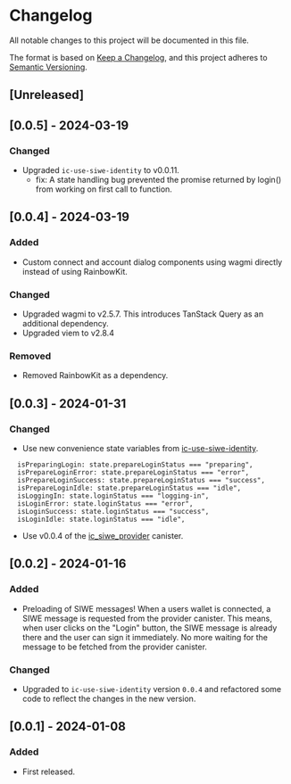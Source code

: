 # Changelog

All notable changes to this project will be documented in this file.

The format is based on [Keep a Changelog](https://keepachangelog.com/en/1.0.0/),
and this project adheres to [Semantic Versioning](https://semver.org/spec/v2.0.0.html).

## [Unreleased]

## [0.0.5] - 2024-03-19

### Changed

- Upgraded `ic-use-siwe-identity` to v0.0.11. 
  - fix: A state handling bug prevented the promise returned by login() from working on first call to function. 

## [0.0.4] - 2024-03-19

### Added 

- Custom connect and account dialog components using wagmi directly instead of using RainbowKit.

### Changed

- Upgraded wagmi to v2.5.7. This introduces TanStack Query as an additional dependency.
- Upgraded viem to v2.8.4

### Removed

- Removed RainbowKit as a dependency.


## [0.0.3] - 2024-01-31

### Changed
- Use new convenience state variables from [ic-use-siwe-identity](https://www.npmjs.com/package/ic-use-siwe-identity).
```
  isPreparingLogin: state.prepareLoginStatus === "preparing",
  isPrepareLoginError: state.prepareLoginStatus === "error",
  isPrepareLoginSuccess: state.prepareLoginStatus === "success",
  isPrepareLoginIdle: state.prepareLoginStatus === "idle",
  isLoggingIn: state.loginStatus === "logging-in",
  isLoginError: state.loginStatus === "error",
  isLoginSuccess: state.loginStatus === "success",
  isLoginIdle: state.loginStatus === "idle",  
```
- Use v0.0.4 of the [ic_siwe_provider](https://github.com/kristoferlund/ic-siwe/tree/main/packages/ic_siwe_provider) canister.


## [0.0.2] - 2024-01-16

### Added

- Preloading of SIWE messages! When a users wallet is connected, a SIWE message is requested from the provider canister. This
  means, when user clicks on the "Login" button, the SIWE message is already there and the user can sign it immediately. No
  more waiting for the message to be fetched from the provider canister.

### Changed

- Upgraded to `ic-use-siwe-identity` version `0.0.4` and refactored some code to reflect the changes in the new version.

## [0.0.1] - 2024-01-08

### Added

- First released.
